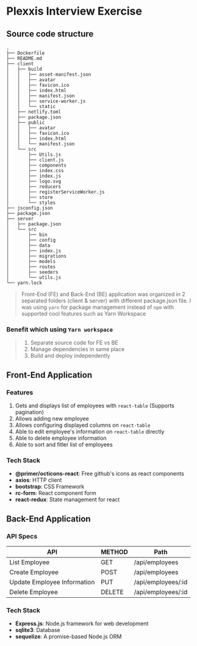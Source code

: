 # Plexxis Interview Exercise

## Source code structure

```
.
├── Dockerfile
├── README.md
├── client
│   ├── build
│   │   ├── asset-manifest.json
│   │   ├── avatar
│   │   ├── favicon.ico
│   │   ├── index.html
│   │   ├── manifest.json
│   │   ├── service-worker.js
│   │   └── static
│   ├── netlify.toml
│   ├── package.json
│   ├── public
│   │   ├── avatar
│   │   ├── favicon.ico
│   │   ├── index.html
│   │   └── manifest.json
│   └── src
│       ├── Utils.js
│       ├── client.js
│       ├── components
│       ├── index.css
│       ├── index.js
│       ├── logo.svg
│       ├── reducers
│       ├── registerServiceWorker.js
│       ├── store
│       └── styles
├── jsconfig.json
├── package.json
├── server
│   ├── package.json
│   └── src
│       ├── bin
│       ├── config
│       ├── data
│       ├── index.js
│       ├── migrations
│       ├── models
│       ├── routes
│       ├── seeders
│       └── utils.js
└── yarn.lock
```

> Front-End (FE) and Back-End (BE) application was organized in 2 separated folders (client & server)
> with different package.json file.
> I was using `yarn` for package management instead of `npm` with supported cool features such as Yarn Workspace

### Benefit which using `Yarn workspace`

> 1. Separate source code for FE vs BE
> 2. Manage dependencies in same place
> 3. Build and deploy independently

## Front-End Application

### Features

1. Gets and displays list of employees with `react-table` (Supports pagination)
2. Allows adding new employee
3. Allows configuring displayed columns on `react-table`
4. Able to edit employee's information on `react-table` directly
5. Able to delete employee information
6. Able to sort and fitler list of employees

### Tech Stack

- **@primer/octicons-react**: Free github's icons as react components
- **axios**: HTTP client
- **bootstrap**: CSS Framework
- **rc-form**: React component form
- **react-redux**: State management for react

## Back-End Application

### API Specs

| API                         | METHOD | Path               |
| --------------------------- | ------ | ------------------ |
| List Employee               | GET    | /api/employees     |
| Create Employee             | POST   | /api/employees     |
| Update Employee Information | PUT    | /api/employees/:id |
| Delete Employee             | DELETE | /api/employees/:id |

### Tech Stack

- **Express.js**: Node.js framework for web development
- **sqlite3**: Database
- **sequelize**: A promise-based Node.js ORM

